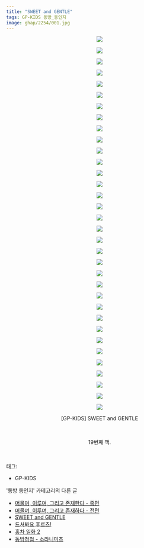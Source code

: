 ```yaml
---
title: "SWEET and GENTLE"
tags: GP-KIDS 동방_동인지
image: ghap/2254/001.jpg
---
```

<div class="article">
<p style="text-align: center; clear: none; float: none;"><img src="{{ site.nasurl }}/ghap/2254/001.jpg"/></p>
<p style="text-align: center; clear: none; float: none;"><img src="{{ site.nasurl }}/ghap/2254/002.jpg"/></p>
<p style="text-align: center; clear: none; float: none;"><img src="{{ site.nasurl }}/ghap/2254/003.jpg"/></p>
<p style="text-align: center; clear: none; float: none;"><img src="{{ site.nasurl }}/ghap/2254/004.jpg"/></p>
<p style="text-align: center; clear: none; float: none;"><img src="{{ site.nasurl }}/ghap/2254/005.jpg"/></p>
<p style="text-align: center; clear: none; float: none;"><img src="{{ site.nasurl }}/ghap/2254/006.jpg"/></p>
<p style="text-align: center; clear: none; float: none;"><img src="{{ site.nasurl }}/ghap/2254/007.jpg"/></p>
<p style="text-align: center; clear: none; float: none;"><img src="{{ site.nasurl }}/ghap/2254/008.jpg"/></p>
<p style="text-align: center; clear: none; float: none;"><img src="{{ site.nasurl }}/ghap/2254/009.jpg"/></p>
<p style="text-align: center; clear: none; float: none;"><img src="{{ site.nasurl }}/ghap/2254/010.jpg"/></p>
<p style="text-align: center; clear: none; float: none;"><img src="{{ site.nasurl }}/ghap/2254/011.jpg"/></p>
<p style="text-align: center; clear: none; float: none;"><img src="{{ site.nasurl }}/ghap/2254/012.jpg"/></p>
<p style="text-align: center; clear: none; float: none;"><img src="{{ site.nasurl }}/ghap/2254/013.jpg"/></p>
<p style="text-align: center; clear: none; float: none;"><img src="{{ site.nasurl }}/ghap/2254/014.jpg"/></p>
<p style="text-align: center; clear: none; float: none;"><img src="{{ site.nasurl }}/ghap/2254/015.jpg"/></p>
<p style="text-align: center; clear: none; float: none;"><img src="{{ site.nasurl }}/ghap/2254/016.jpg"/></p>
<p style="text-align: center; clear: none; float: none;"><img src="{{ site.nasurl }}/ghap/2254/017.jpg"/></p>
<p style="text-align: center; clear: none; float: none;"><img src="{{ site.nasurl }}/ghap/2254/018.jpg"/></p>
<p style="text-align: center; clear: none; float: none;"><img src="{{ site.nasurl }}/ghap/2254/019.jpg"/></p>
<p style="text-align: center; clear: none; float: none;"><img src="{{ site.nasurl }}/ghap/2254/020.jpg"/></p>
<p style="text-align: center; clear: none; float: none;"><img src="{{ site.nasurl }}/ghap/2254/021.jpg"/></p>
<p style="text-align: center; clear: none; float: none;"><img src="{{ site.nasurl }}/ghap/2254/022.jpg"/></p>
<p style="text-align: center; clear: none; float: none;"><img src="{{ site.nasurl }}/ghap/2254/023.jpg"/></p>
<p style="text-align: center; clear: none; float: none;"><img src="{{ site.nasurl }}/ghap/2254/024.jpg"/></p>
<p style="text-align: center; clear: none; float: none;"><img src="{{ site.nasurl }}/ghap/2254/025.jpg"/></p>
<p style="text-align: center; clear: none; float: none;"><img src="{{ site.nasurl }}/ghap/2254/026.jpg"/></p>
<p style="text-align: center; clear: none; float: none;"><img src="{{ site.nasurl }}/ghap/2254/027.jpg"/></p>
<p style="text-align: center; clear: none; float: none;"><img src="{{ site.nasurl }}/ghap/2254/028.jpg"/></p>
<p style="text-align: center; clear: none; float: none;"><img src="{{ site.nasurl }}/ghap/2254/029.jpg"/></p>
<p style="text-align: center; clear: none; float: none;"><img src="{{ site.nasurl }}/ghap/2254/030.jpg"/></p>
<p style="text-align: center; clear: none; float: none;"><img src="{{ site.nasurl }}/ghap/2254/031.jpg"/></p>
<p style="text-align: center; clear: none; float: none;"><img src="{{ site.nasurl }}/ghap/2254/032.jpg"/></p>
<p style="text-align: center; clear: none; float: none;"><img src="{{ site.nasurl }}/ghap/2254/033.jpg"/></p>
<p style="text-align: center; clear: none; float: none;"><img src="{{ site.nasurl }}/ghap/2254/034.jpg"/></p>
<p style="text-align: center; clear: none; float: none;">[GP-KIDS] SWEET and GENTLE</p>
<p style="text-align: center; clear: none; float: none;"><br/></p>
<p style="text-align: center; clear: none; float: none;">19번째 책.</p>
<p><br/></p>
</div><div class="tagTrail">
<p>태그: </p>
<ul>
<li>GP-KIDS</li>
</ul>
</div><div class="another">
<p>'동방 동인지' 카테고리의 다른 글</p>
<ul>
<li><a href="/2016-09-21-ghap_2256">머물며, 이루며, 그리고 존재한다 - 중편</a></li>
<li><a href="/2016-09-21-ghap_2255">머물며, 이루며, 그리고 존재하다 - 전편</a></li>
<li><a href="/2016-09-21-ghap_2254">SWEET and GENTLE</a></li>
<li><a href="/2016-09-21-ghap_2253">드셔봐요 후르츠!</a></li>
<li><a href="/2016-09-20-ghap_2252">홍차 일화 2</a></li>
<li><a href="/2016-09-20-ghap_2251">동방청첩 - 소라니미츠</a></li>
</ul>
</div><div class="cb_module cb_fluid">
<div class="cb_wrt cb_profile">
</div><!-- commentList close -->
</div>